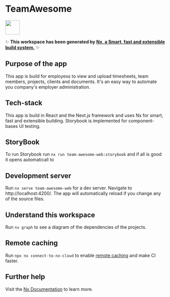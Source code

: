 # TeamAwesome

<a alt="Nx logo" href="https://nx.dev" target="_blank" rel="noreferrer"><img src="https://raw.githubusercontent.com/nrwl/nx/master/images/nx-logo.png" width="45"></a>

✨ **This workspace has been generated by [Nx, a Smart, fast and extensible build system.](https://nx.dev)** ✨

## Purpose of the app

This app is build for employess to view and upload timesheets, team members, projects, clients and documents. It's an easy way to automate you company's employer administration.

## Tech-stack

This app is build in React and the Next.js framework and uses Nx for smart, fast and extensible building. Storybook is implemented for component-bases UI testing.

## StoryBook

To run Storybook run `nx run team-awesome-web:storybook` and if all is good it opens automaticall to

## Development server

Run `nx serve team-awesome-web` for a dev server. Navigate to http://localhost:4200/. The app will automatically reload if you change any of the source files.

## Understand this workspace

Run `nx graph` to see a diagram of the dependencies of the projects.

## Remote caching

Run `npx nx connect-to-nx-cloud` to enable [remote caching](https://nx.app) and make CI faster.

## Further help

Visit the [Nx Documentation](https://nx.dev) to learn more.
